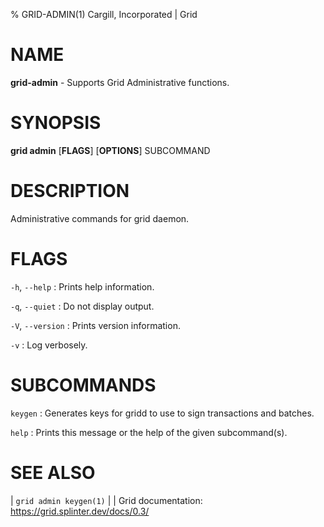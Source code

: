 % GRID-ADMIN(1) Cargill, Incorporated | Grid
<!--
  Copyright 2024 Bitwise IO, Inc.
  Copyright 2021 Cargill Incorporated
  Licensed under Creative Commons Attribution 4.0 International License
  https://creativecommons.org/licenses/by/4.0/
-->

NAME
====

**grid-admin** - Supports Grid Administrative functions.

SYNOPSIS
========

**grid admin** \[**FLAGS**\] \[**OPTIONS**\] SUBCOMMAND

DESCRIPTION
===========

Administrative commands for grid daemon.

FLAGS
=====

`-h`, `--help`
: Prints help information.

`-q`, `--quiet`
: Do not display output.

`-V`, `--version`
: Prints version information.

`-v`
: Log verbosely.

SUBCOMMANDS
===========

`keygen`
: Generates keys for gridd to use to sign transactions and batches.

`help`
: Prints this message or the help of the given subcommand(s).


SEE ALSO
========
| `grid admin keygen(1)`
|
| Grid documentation: https://grid.splinter.dev/docs/0.3/
